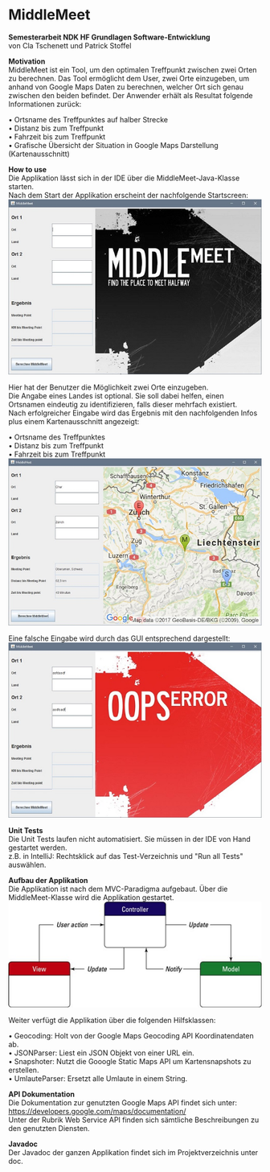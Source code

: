 # MiddleMeet

**Semesterarbeit NDK HF Grundlagen Software-Entwicklung**<br />
von Cla Tschenett und Patrick Stoffel

**Motivation**<br />
MiddleMeet ist ein Tool, um den optimalen Treffpunkt zwischen zwei Orten zu berechnen. Das Tool ermöglicht
dem User, zwei Orte einzugeben, um anhand von Google Maps Daten zu berechnen, welcher Ort sich genau
zwischen den beiden befindet. Der Anwender erhält als Resultat folgende Informationen zurück:

• Ortsname des Treffpunktes auf halber Strecke<br />
• Distanz bis zum Treffpunkt<br />
• Fahrzeit bis zum Treffpunkt<br />
• Grafische Übersicht der Situation in Google Maps Darstellung (Kartenausschnitt)

**How to use**<br />
Die Applikation lässt sich in der IDE über die MiddleMeet-Java-Klasse starten.<br />
Nach dem Start der Applikation erscheint der nachfolgende Startscreen:<br />
![alt tag](resources/startscreen.jpg)

Hier hat der Benutzer die Möglichkeit zwei Orte einzugeben.<br />
Die Angabe eines Landes ist optional. Sie soll dabei helfen, einen Ortsnamen eindeutig zu
identifizieren, falls dieser mehrfach existiert.<br />
Nach erfolgreicher Eingabe wird das Ergebnis mit den nachfolgenden Infos plus einem Kartenausschnitt angezeigt:

• Ortsname des Treffpunktes<br />
• Distanz bis zum Treffpunkt<br />
• Fahrzeit bis zum Treffpunkt<br />
![alt tag](resources/resultscreen.jpg)

Eine falsche Eingabe wird durch das GUI entsprechend dargestellt:<br />
![alt tag](resources/errorscreen.jpg)

**Unit Tests**<br />
Die Unit Tests laufen nicht automatisiert. Sie müssen in der IDE von Hand gestartet werden.<br />
z.B. in IntelliJ: Rechtsklick auf das Test-Verzeichnis und "Run all Tests" auswählen.

**Aufbau der Applikation**<br />
Die Applikation ist nach dem MVC-Paradigma aufgebaut. 
Über die MiddleMeet-Klasse wird die Applikation gestartet.<br />
![alt tag](resources/mvc.jpg)

Weiter verfügt die Applikation über die folgenden Hilfsklassen:<br />

• Geocoding: Holt von der Google Maps Geocoding API Koordinatendaten ab.<br />
• JSONParser: Liest ein JSON Objekt von einer URL ein.<br />
• Snapshoter: Nutzt die Gooogle Static Maps API um Kartensnapshots zu erstellen.<br />
• UmlauteParser: Ersetzt alle Umlaute in einem String.

**API Dokumentation**<br />
Die Dokumentation zur genutzten Google Maps API findet sich unter: https://developers.google.com/maps/documentation/<br />
Unter der Rubrik Web Service API finden sich sämtliche Beschreibungen zu den genutzten Diensten.

**Javadoc**<br />
Der Javadoc der ganzen Applikation findet sich im Projektverzeichnis unter doc.